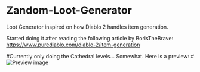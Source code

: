# Zandom-Loot-Generator
Loot Generator inspired on how Diablo 2 handles item generation.

Started doing it after reading the following article by BorisTheBrave: https://www.purediablo.com/diablo-2/item-generation

#Currently only doing the Cathedral levels... Somewhat. Here is a preview:
#![Preview image](https://github.com/Zem1991/Zandom-Loot-Generator/blob/master/Preview.gif)
